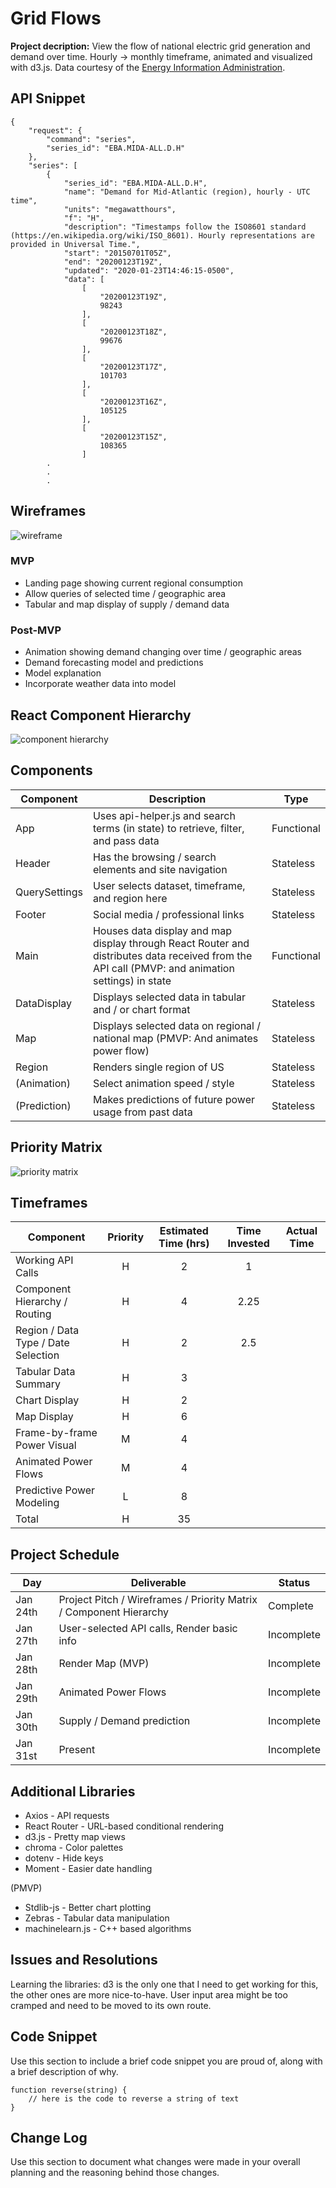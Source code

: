 # Grid Flows



**Project decription:** View the flow of national electric grid generation and demand over time. Hourly -> monthly timeframe, animated and visualized with d3.js. Data courtesy of the [Energy Information Administration](https://www.eia.gov/opendata/qb.php?category=2122628).


## API Snippet
```
{
    "request": {
        "command": "series",
        "series_id": "EBA.MIDA-ALL.D.H"
    },
    "series": [
        {
            "series_id": "EBA.MIDA-ALL.D.H",
            "name": "Demand for Mid-Atlantic (region), hourly - UTC time",
            "units": "megawatthours",
            "f": "H",
            "description": "Timestamps follow the ISO8601 standard (https://en.wikipedia.org/wiki/ISO_8601). Hourly representations are provided in Universal Time.",
            "start": "20150701T05Z",
            "end": "20200123T19Z",
            "updated": "2020-01-23T14:46:15-0500",
            "data": [
                [
                    "20200123T19Z",
                    98243
                ],
                [
                    "20200123T18Z",
                    99676
                ],
                [
                    "20200123T17Z",
                    101703
                ],
                [
                    "20200123T16Z",
                    105125
                ],
                [
                    "20200123T15Z",
                    108365
                ]
		.
		.
		.
```


## Wireframes

![wireframe](https://i.imgur.com/yLK2VRb.png)


### MVP

- Landing page showing current regional consumption
- Allow queries of selected time / geographic area
- Tabular and map display of supply / demand data


### Post-MVP

- Animation showing demand changing over time / geographic areas
- Demand forecasting model and predictions
- Model explanation
- Incorporate weather data into model


## React Component Hierarchy

![component hierarchy](https://i.imgur.com/rDLmE4k.png)

## Components

| Component | Description |Type |
| --- | --- | --- |
| App | Uses api-helper.js and search terms (in state) to retrieve, filter, and pass data | Functional |
| Header | Has the browsing / search elements and site navigation | Stateless |
| QuerySettings | User selects dataset, timeframe, and region here | Stateless |
| Footer | Social media / professional links | Stateless |
| Main | Houses data display and map display through React Router and distributes data received from the API call (PMVP: and animation settings) in state | Functional |
| DataDisplay | Displays selected data in tabular and / or chart format | Stateless |
| Map | Displays selected data on regional / national map (PMVP: And animates power flow) | Stateless |
| Region | Renders single region of US | Stateless |
| (Animation) | Select animation speed / style | Stateless |
| (Prediction) | Makes predictions of future power usage from past data | Stateless |


## Priority Matrix

![priority matrix](https://i.imgur.com/3i0qW07.png)

## Timeframes

| Component | Priority | Estimated Time (hrs) | Time Invested | Actual Time |
| --- | :---: |  :---: | :---: | :---: |
| Working API Calls | H | 2 | 1 | |
| Component Hierarchy / Routing | H | 4 | 2.25 | |
| Region / Data Type / Date Selection | H | 2 | 2.5 | |
| Tabular Data Summary | H | 3 | | |
| Chart Display | H | 2 | | |
| Map Display | H | 6 | | |
| Frame-by-frame Power Visual | M | 4 | | |
| Animated Power Flows | M | 4 | | |
| Predictive Power Modeling | L | 8 | | |
| Total | H | 35 | | |


## Project Schedule

|  Day | Deliverable | Status
|---|---| ---|
|Jan 24th| Project Pitch / Wireframes / Priority Matrix / Component Hierarchy | Complete
|Jan 27th| User-selected API calls, Render basic info | Incomplete
|Jan 28th| Render Map (MVP) | Incomplete
|Jan 29th| Animated Power Flows | Incomplete
|Jan 30th| Supply / Demand prediction | Incomplete
|Jan 31st| Present | Incomplete

## Additional Libraries

- Axios - API requests
- React Router - URL-based conditional rendering
- d3.js - Pretty map views
- chroma - Color palettes
- dotenv - Hide keys
- Moment - Easier date handling

(PMVP)
- Stdlib-js - Better chart plotting
- Zebras - Tabular data manipulation
- machinelearn.js - C++ based algorithms


## Issues and Resolutions

Learning the libraries: d3 is the only one that I need to get working for this, the other ones are more nice-to-have. User input area might be too cramped and need to be moved to its own route.


## Code Snippet

Use this section to include a brief code snippet you are proud of, along with a brief description of why.

```
function reverse(string) {
	// here is the code to reverse a string of text
}
```

## Change Log
 Use this section to document what changes were made in your overall planning and the reasoning behind those changes.  
